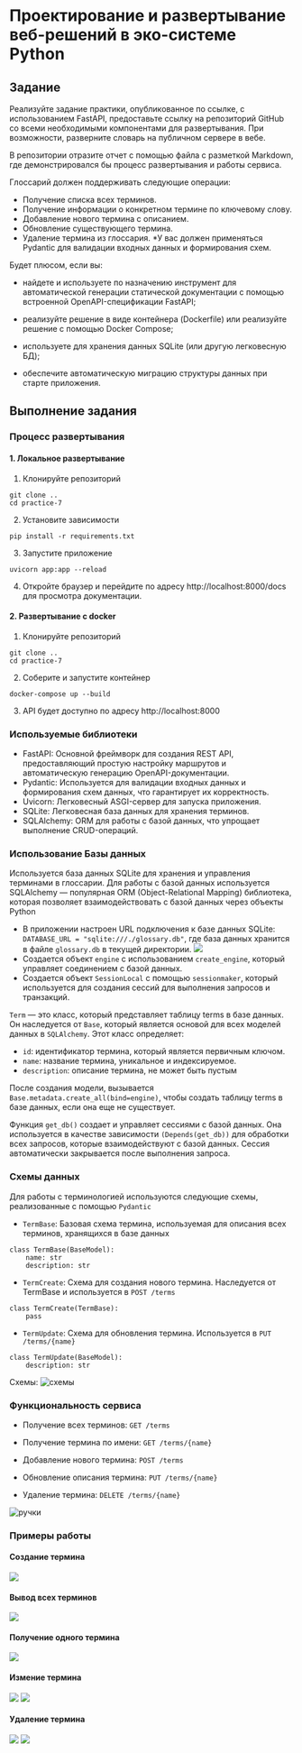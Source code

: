 # Проектирование и развертывание веб-решений в эко-системе Python

## Задание

Реализуйте задание практики, опубликованное по ссылке, с использованием FastAPI, предоставьте ссылку на репозиторий GitHub со всеми необходимыми компонентами для развертывания. При возможности, разверните словарь на публичном сервере в вебе.

В репозитории отразите отчет с помощью файла с разметкой Markdown, где демонстрировался бы процесс развертывания и работы сервиса.

Глоссарий должен поддерживать следующие операции:

- Получение списка всех терминов.
- Получение информации о конкретном термине по ключевому слову.
- Добавление нового термина с описанием.
- Обновление существующего термина.
- Удаление термина из глоссария.
  \*У вас должен применяться Pydantic для валидации входных данных и формирования схем.

Будет плюсом, если вы:

- найдете и используете по назначению инструмент для автоматической генерации статической документации с помощью встроенной OpenAPI-спецификации FastAPI;

- реализуйте решение в виде контейнера (Dockerfile) или реализуйте решение с помощью Docker Compose;

- используете для хранения данных SQLite (или другую легковесную БД);

- обеспечите автоматическую миграцию структуры данных при старте приложения.

## Выполнение задания

### Процесс развертывания

#### 1. Локальное развертывание

1. Клонируйте репозиторий

```
git clone ..
cd practice-7
```

2. Установите зависимости

```
pip install -r requirements.txt
```

3. Запустите приложение

```
uvicorn app:app --reload
```

4. Откройте браузер и перейдите по адресу http://localhost:8000/docs для просмотра документации.

#### 2. Развертывание с docker

1. Клонируйте репозиторий

```
git clone ..
cd practice-7
```

2. Соберите и запустите контейнер

```
docker-compose up --build
```

3. API будет доступно по адресу http://localhost:8000

### Используемые библиотеки

- FastAPI: Основной фреймворк для создания REST API, предоставляющий простую настройку маршрутов и автоматическую генерацию OpenAPI-документации.
- Pydantic: Используется для валидации входных данных и формирования схем данных, что гарантирует их корректность.
- Uvicorn: Легковесный ASGI-сервер для запуска приложения.
- SQLite: Легковесная база данных для хранения терминов.
- SQLAlchemy: ORM для работы с базой данных, что упрощает выполнение CRUD-операций.

### Использование Базы данных

Используется база данных SQLite для хранения и управления терминами в глоссарии. Для работы с базой данных используется SQLAlchemy — популярная ORM (Object-Relational Mapping) библиотека, которая позволяет взаимодействовать с базой данных через объекты Python

- В приложении настроен URL подключения к базе данных SQLite: `DATABASE_URL = "sqlite:///./glossary.db"`, где база данных хранится в файле `glossary.db` в текущей директории.
  ![](./assets/db.png)
- Создается объект `engine` с использованием `create_engine`, который управляет соединением с базой данных.
- Создается объект `SessionLocal` с помощью `sessionmaker`, который используется для создания сессий для выполнения запросов и транзакций.

`Term` — это класс, который представляет таблицу terms в базе данных. Он наследуется от `Base`, который является основой для всех моделей данных в `SQLAlchemy`. Этот класс определяет:

- `id`: идентификатор термина, который является первичным ключом.
- `name`: название термина, уникальное и индексируемое.
- `description`: описание термина, не может быть пустым

После создания модели, вызывается `Base.metadata.create_all(bind=engine)`, чтобы создать таблицу terms в базе данных, если она еще не существует.

Функция `get_db()` создает и управляет сессиями с базой данных. Она используется в качестве зависимости `(Depends(get_db))` для обработки всех запросов, которые взаимодействуют с базой данных. Сессия автоматически закрывается после выполнения запроса.

### Схемы данных

Для работы с терминологией используются следующие схемы, реализованные с помощью `Pydantic`

- `TermBase`: Базовая схема термина, используемая для описания всех терминов, хранящихся в базе данных

```
class TermBase(BaseModel):
    name: str
    description: str
```

- `TermCreate`: Схема для создания нового термина. Наследуется от TermBase и используется в `POST /terms`

```
class TermCreate(TermBase):
    pass
```

- `TermUpdate`: Схема для обновления термина. Используется в `PUT /terms/{name}`

```
class TermUpdate(BaseModel):
    description: str
```

Схемы: ![схемы](./assets/schemas.png)

### Функциональность сервиса

- Получение всех терминов: `GET /terms`

- Получение термина по имени: `GET /terms/{name}`

- Добавление нового термина: `POST /terms`

- Обновление описания термина: `PUT /terms/{name}`

- Удаление термина: `DELETE /terms/{name}`

![ручки](./assets/routes.png)

### Примеры работы

#### Создание термина

![](./assets/createTerm.png)

#### Вывод всех терминов

![](./assets/selectAll.png)

#### Получение одного термина

![](./assets/selectOne.png)

#### Измение термина

![](./assets/updateTerm.png)
![](./assets/selectAllSecond.png)

#### Удаление термина

![](./assets/deleteTerm.png)
![](./assets//selectAllThird.png)
